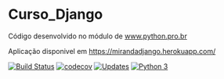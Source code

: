 # Curso_Django
Código desenvolvido no módulo de www.python.pro.br

Aplicação disponivel em https://mirandadjango.herokuapp.com/

[![Build Status](https://travis-ci.org/Marco1357/Curso_Django.svg?branch=master)](https://travis-ci.org/Marco1357/Curso_Django)
[![codecov](https://codecov.io/gh/Marco1357/Curso_Django/branch/master/graph/badge.svg?token=9ICTPGQVTW)](https://codecov.io/gh/Marco1357/Curso_Django)
[![Updates](https://pyup.io/repos/github/Marco1357/Curso_Django/shield.svg)](https://pyup.io/repos/github/Marco1357/Curso_Django/)
[![Python 3](https://pyup.io/repos/github/Marco1357/Curso_Django/python-3-shield.svg)](https://pyup.io/repos/github/Marco1357/Curso_Django/)